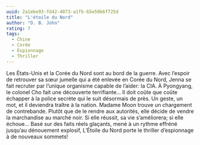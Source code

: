 ```yaml
---
uuid: 2a1ebe93-fd42-4073-a1fb-65e50b6f725d
title: "L'étoile du Nord"
author: "D. B. John"
rating: 7
tags:
  - Chine
  - Corée
  - Espionnage
  - Thriller
---
```


Les États-Unis et la Corée du Nord sont au bord de la guerre. Avec l’espoir de retrouver sa sœur jumelle qui a été enlevée en Corée du Nord, Jenna se fait recruter par l’unique organisme capable de l’aider: la CIA. À Pyongyang, le colonel Cho fait une découverte terrifiante... Il doit coûte que coûte échapper à la police secrète qui le suit désormais de près. Un geste, un mot, et il deviendra traître à la nation. Madame Moon trouve un chargement de contrebande. Plutôt que de le rendre aux autorités, elle décide de vendre la marchandise au marché noir. Si elle réussit, sa vie s’améliorera; si elle échoue... Basé sur des faits réels glaçants, mené à un rythme effréné jusqu’au dénouement explosif, L’Étoile du Nord porte le thriller d’espionnage à de nouveaux sommets!